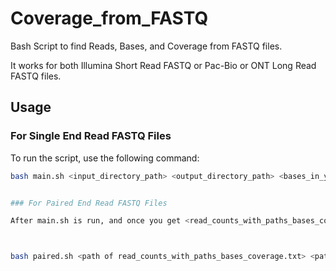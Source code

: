 # Coverage_from_FASTQ

Bash Script to find Reads, Bases, and Coverage from FASTQ files.

It works for both Illumina Short Read FASTQ or Pac-Bio or ONT Long Read FASTQ files.

## Usage

### For Single End Read FASTQ Files

To run the script, use the following command:

```bash
bash main.sh <input_directory_path> <output_directory_path> <bases_in_your_region_of_interest>


### For Paired End Read FASTQ Files

After main.sh is run, and once you get <read_counts_with_paths_bases_coverage.txt> file, run the following script:



bash paired.sh <path of read_counts_with_paths_bases_coverage.txt> <path of paired_read_count_with_paths_bases_coverage.txt>

